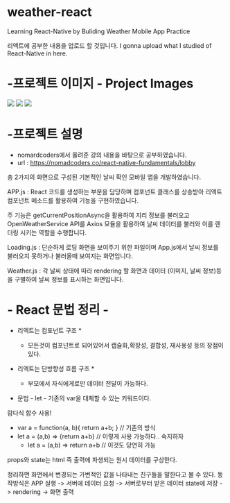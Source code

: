 # weather-react
Learning React-Native by Buliding Weather Mobile App Practice

리엑트에 공부한 내용을 업로드 할 것입니다.
I gonna upload what I studied of React-Native in here.
# -프로젝트 이미지 - Project Images
<div>
    <img src="https://user-images.githubusercontent.com/41564888/96101707-b70e6780-0f10-11eb-9e3b-59c60d7cc9c0.JPG">
    <img src="https://user-images.githubusercontent.com/41564888/96101869-dd340780-0f10-11eb-9e6e-8fb177c23ec2.JPG">
    <img src="https://user-images.githubusercontent.com/41564888/96101897-e58c4280-0f10-11eb-9fb0-e09fa77a5c6f.JPG">
</div>

# -프로젝트 설명

- nomardcoders에서 올려준 강의 내용을 바탕으로 공부하였습니다. 
- url : https://nomadcoders.co/react-native-fundamentals/lobby

총 2가지의 화면으로 구성된 기본적인 날씨 확인 모바일 앱을 개발하였습니다.

APP.js : React 코드를 생성하는 부분을 담당하며 컴포넌트 클래스를 상송받아 
리엑트 컴포넌트 메소드를 활용하여 기능을 구현하였습니다.

주 기능은 getCurrentPositionAsync을 활용하여 지리 정보를 불러오고 
OpenWeatherService API를 Axios 모듈을 활용하여 날씨 데이터를 불러와 이를 렌더링 시키는 역할을 수행합니다.

Loading.js : 단순하게 로딩 화면을 보여주기 위한 파일이며 App.js에서 날씨 정보를 불러오지 못하거나 불러올때 보여지는 화면입니다.

Weather.js : 각 날씨 상태에 따라 rendering 할 화면과 데이터 (이미지, 날씨 정보)등을 구별하여 날씨 정보를 표시하는 화면입니다.

# - React 문법 정리 -
* 리엑트는 컴포넌트 구조 *
    - 모든것이 컴포넌트로 되어있어서 캡슐화,확장성, 결합성, 재사용성 등의 장점이 있다.

* 리엑트는 단방향성 흐름 구조 *
    - 부모에서 자식에게로만 데이터 전달이 가능하다.

- 문법 - 
let - 기존의 var을 대체할 수 있는 키워드이다. 

람다식 함수 사용! 

- var a = function(a, b){ return a+b; } // 기존의 방식
- let a = (a,b) => {return a+b} // 이렇게 사용 가능하다.. 숙지하자
  + let a = (a,b) => return a+b // 이것도 당연히 가능

props와 state는 html 즉 출력에 파생되는 원시 데이터를 구상한다. 

정리하면 화면에서 변경되는 가변적인 값을 나타내는 친구들을 말한다고 볼 수 있다.
동작방식은 APP 실행 -> 서버에 데이터 요청 -> 서버로부터 받은 데이터 state에 저장 -> rendering -> 화면 출력

